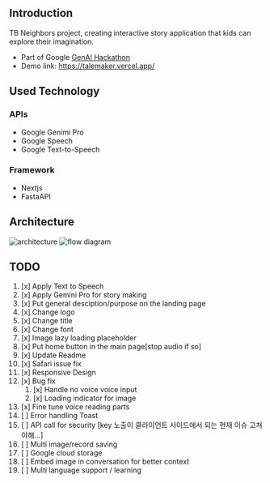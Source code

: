 ## Introduction

TB Neighbors project, creating interactive story application that kids can explore their imagination.

- Part of Google [GenAI Hackathon](https://hack2skill.com/genai_hackathon_apac_edition)
- Demo link: https://talemaker.vercel.app/

## Used Technology

### APIs

- Google Genimi Pro
- Google Speech
- Google Text-to-Speech

### Framework

- Nextjs
- FastaAPI

## Architecture

![architecture](https://github.com/visiodeibc/pr-talemaker/assets/35718406/2fab76fc-4198-41ce-87f6-2c1ba444230c)
![flow diagram](https://github.com/visiodeibc/pr-tb-neighbors/assets/35718406/0eb6eb26-0528-49e9-a383-a7945a3e6a9b)

## TODO

1. [x] Apply Text to Speech
2. [x] Apply Gemini Pro for story making
3. [x] Put general desciption/purpose on the landing page
4. [x] Change logo
5. [x] Change title
6. [x] Change font
7. [x] Image lazy loading placeholder
8. [x] Put home button in the main page[stop audio if so]
9. [x] Update Readme
10. [x] Safari issue fix
11. [x] Responsive Design
12. [x] Bug fix
    1. [x] Handle no voice voice input
    2. [x] Loading indicator for image
13. [x] Fine tune voice reading parts
14. [ ] Error handling Toast
15. [ ] API call for security [key 노출이 클라이언트 사이드에서 되는 현재 이슈 고쳐야해...]
16. [ ] Multi image/record saving
17. [ ] Google cloud storage
18. [ ] Embed image in conversation for better context
19. [ ] Multi language support / learning
